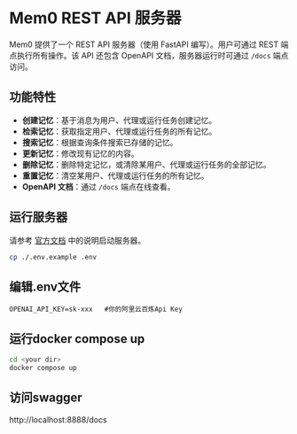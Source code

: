 # Mem0 REST API 服务器

Mem0 提供了一个 REST API 服务器（使用 FastAPI 编写）。用户可通过 REST 端点执行所有操作。该 API 还包含 OpenAPI 文档，服务器运行时可通过 `/docs` 端点访问。

## 功能特性

- **创建记忆**：基于消息为用户、代理或运行任务创建记忆。
- **检索记忆**：获取指定用户、代理或运行任务的所有记忆。
- **搜索记忆**：根据查询条件搜索已存储的记忆。
- **更新记忆**：修改现有记忆的内容。
- **删除记忆**：删除特定记忆，或清除某用户、代理或运行任务的全部记忆。
- **重置记忆**：清空某用户、代理或运行任务的所有记忆。
- **OpenAPI 文档**：通过 `/docs` 端点在线查看。

## 运行服务器
请参考 [官方文档](https://docs.mem0.ai/open-source/features/rest-api) 中的说明启动服务器。


  ```bash
  cp ./.env.example .env
  ```

## 编辑.env文件

```text
OPENAI_API_KEY=sk-xxx   #你的阿里云百炼Api Key
```

## 运行docker compose up
```bash
cd <your dir>
docker compose up
```

## 访问swagger
http://localhost:8888/docs